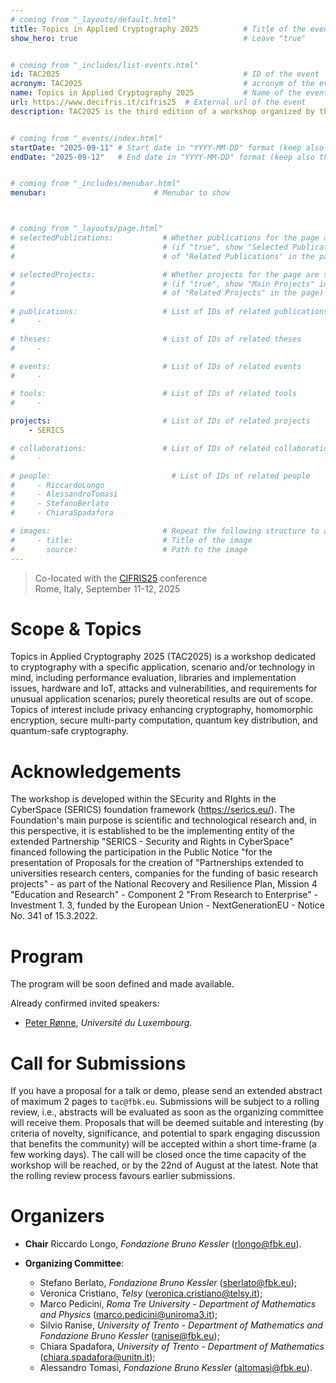 ```yaml
---
# coming from "_layouts/default.html"
title: Topics in Applied Cryptography 2025          # Title of the event
show_hero: true                                     # Leave "true"


# coming from "_includes/list-events.html"
id: TAC2025                                         # ID of the event
acronym: TAC2025                                    # acronym of the event
name: Topics in Applied Cryptography 2025           # Name of the event
url: https://www.decifris.it/cifris25  # External url of the event
description: TAC2025 is the third edition of a workshop organized by the ALEPH research unit and co-located with the CIFRIS25 conference.            # Short description (few words)


# coming from "_events/index.html"
startDate: "2025-09-11" # Start date in "YYYY-MM-DD" format (keep also the double quotes, i.e., "2025-10-11")
endDate: "2025-09-12"   # End date in "YYYY-MM-DD" format (keep also the double quotes, i.e., "2025-10-12")


# coming from "_includes/menubar.html"
menubar:                        # Menubar to show



# coming from "_layouts/page.html"
# selectedPublications:           # Whether publications for the page are selected 
#                                 # (if "true", show "Selected Publications" instead  
#                                 # of "Related Publications" in the page)

# selectedProjects:               # Whether projects for the page are selected 
#                                 # (if "true", show "Main Projects" instead  
#                                 # of "Related Projects" in the page)
                                  
# publications:                   # List of IDs of related publications
#     - 

# theses:                         # List of IDs of related theses
#     - 

# events:                         # List of IDs of related events
#     - 

# tools:                          # List of IDs of related tools
#     - 

projects:                         # List of IDs of related projects
    - SERICS 

# collaborations:                 # List of IDs of related collaborations
#     - 

# people:                           # List of IDs of related people
#     - RiccardoLongo
#     - AlessandroTomasi
#     - StefanoBerlato
#     - ChiaraSpadafora

# images:                         # Repeat the following structure to add more images
#     - title:                    # Title of the image
#       source:                   # Path to the image
---
```


<blockquote>
  Co-located with the <a href="https://www.decifris.it/cifris25">CIFRIS25</a> conference<br />
  Rome, Italy, September 11-12, 2025
</blockquote>


# Scope & Topics

Topics in Applied Cryptography 2025 (TAC2025) is a workshop dedicated to cryptography with a specific application, scenario and/or technology in mind, including performance evaluation, libraries and implementation issues, hardware and IoT, attacks and vulnerabilities, and requirements for unusual application scenarios; purely theoretical results are out of scope. Topics of interest include privacy enhancing cryptography, homomorphic encryption, secure multi-party computation, quantum key distribution, and quantum-safe cryptography.


# Acknowledgements

The workshop is developed within the SEcurity and RIghts in the CyberSpace (SERICS) foundation framework (https://serics.eu/). The Foundation's main purpose is scientific and technological research and, in this perspective, it is established to be the implementing entity of the extended Partnership "SERICS - Security and Rights in CyberSpace" financed following the participation in the Public Notice "for the presentation of Proposals for the creation of "Partnerships extended to universities research centers, companies for the funding of basic research projects" - as part of the National Recovery and Resilience Plan, Mission 4 "Education and Research" - Component 2 "From Research to Enterprise" - Investment 1. 3, funded by the European Union - NextGenerationEU - Notice No. 341 of 15.3.2022.

# Program

The program will be soon defined and made available. 

Already confirmed invited speakers:
* [Peter Rønne](https://www.uni.lu/snt-en/people/peter-roenne/), *Université du Luxembourg*.

 <!-- after the notification to authors. The structure of the workshop is as follows:  -->

<!-- All times are in <a href="https://time.is/en/CEST" target="_blank">Central European Summer Time (CEST)</a>. The program is tentative and may be subject to changes. -->


<!-- <table class="bordered program" width="100%">
  <tr class="day">
    <td colspan="2">
      Friday 27th September 2025
    </td>
  </tr>

  <tr class="institutional">
    <td class="talk">
      <p class="title">Workshop Presentation</p>
      <p class="speakers"><b>Riccardo Longo</b> (TAC 2025 General Chair)</p>
    </td>
    <td>10:00-10:05</td>
  </tr>

  <tr class="session">
    <td colspan="2">
      <p class="title">Invited Speaker</p>
    </td>
  </tr>

  <tr class="institutional">
    <td class="talk">
      <p class="title">Transparency, Trust, and Accountability</p>
      <p class="speakers">Abstract: transparency logs (tlogs) are a powerful tool that makes it possible to bring accountability where it is unpractical to improve trust. In this talk, we'll discuss their mechanism, practical instantiation, and applications.</p>
      <p class="speakers"><b><a href="https://filippo.io">Filippo Valsorda</a></b> (full-time independent open source maintainer)</p>
    </td>
    <td>10:05-10:30</td>
  </tr>

  <tr class="session">
    <td colspan="2">
      <p class="title">Contributed Talks</p>
    </td>
  </tr>

  <tr>
    <td class="talk">
      <p class="title">Lova: A Novel Framework for Verifying Mathematical Proofs with Incrementally Verifiable Computation</p>
      <p class="speakers"><b>Noel Elias</b> (remote presentation)</p>
    </td>
    <td>10:30-10:45</td>
  </tr>

  <tr>
    <td class="talk">
      <p class="title">HASHTA: Share and compute securely your data</p>
      <p class="speakers"><b>Amit Chaudhary</b> (Work-in-Progress)</p>
    </td>
    <td>10:45-11:00</td>
  </tr>

  <tr>
    <td class="talk">
      <p class="title">Extensible Decentralized Verifiable Refreshable Secret Sharing Protocol with Extension to Threshold Access Trees for Wallet Key Recovery</p>
      <p class="speakers"><b>Sara Montanari</b> (Work-in-Progress)</p>
    </td>
    <td>11:00-11:15</td>
  </tr>

  <tr class="recreational">
    <td colspan="1">
      <p class="title">Coffee Break</p>
    </td>
    <td>11:15-11:40</td>
  </tr>

  <tr>
    <td class="talk">
      <p class="title">Improving Security and Performance of Cryptographic Access Control with Trusted Execution Environments</p>
      <p class="speakers"><b>Stefano Berlato</b> (Lightning Talk)</p>
    </td>
    <td>11:40-11:55</td>
  </tr>

  <tr>
    <td class="talk">
      <p class="title">On the combination of Searchable Encryption and Attribute-based encryption</p>
      <p class="speakers"><b>Enrico Sorbera</b> (Work-in-Progress)</p>
    </td>
    <td>11:55-12:10</td>
  </tr>

  <tr class="session">
    <td colspan="2">
      <p class="title">Round Table</p>
    </td>
  </tr>

  <tr class="institutional">
    <td class="talk">
      <p class="title">Discussion and community feedback on hot topics, involving as much as possible the whole audience</p>
    </td>
    <td>12:10-13:00</td>
  </tr>

</table> -->



# Call for Submissions

If you have a proposal for a talk or demo, please send an extended abstract of maximum 2 pages to `tac@fbk.eu`.
Submissions will be subject to a rolling review, i.e., abstracts will be evaluated as soon as the organizing committee will receive them.
Proposals that will be deemed suitable and interesting (by criteria of novelty, significance, and potential to spark engaging discussion that benefits the community) will be accepted within a short time-frame (a few working days).
The call will be closed once the time capacity of the workshop will be reached, or by the 22nd of August at the latest.
Note that the rolling review process favours earlier submissions.


# Organizers

* **Chair** Riccardo Longo, *Fondazione Bruno Kessler* (rlongo@fbk.eu).

* **Organizing Committee**:
  * Stefano Berlato, *Fondazione Bruno Kessler* (sberlato@fbk.eu);
  * Veronica Cristiano, *Telsy* (veronica.cristiano@telsy.it);
  * Marco Pedicini, *Roma Tre University - Department of Mathematics and Physics* (marco.pedicini@uniroma3.it);
  * Silvio Ranise, *University of Trento - Department of Mathematics and Fondazione Bruno Kessler* (ranise@fbk.eu);
  * Chiara Spadafora, *University of Trento - Department of Mathematics* (chiara.spadafora@unitn.it);
  * Alessandro Tomasi, *Fondazione Bruno Kessler* (altomasi@fbk.eu).
